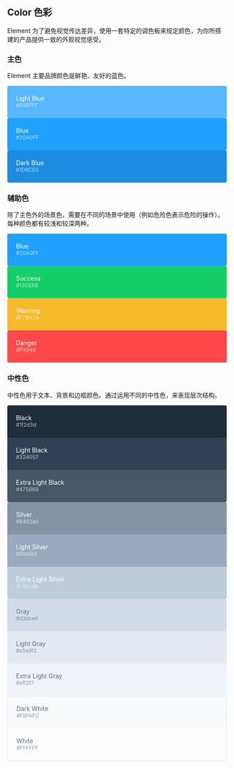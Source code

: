 <style>
  .demo-color-box {
    border-radius: 4px;
    padding: 20px;
    height: 74px;
    box-sizing: border-box;
    color: #fff;
    font-size: 14px;

    & .value {
      font-size: 12px;
      opacity: 0.69;
    }
  }
  .demo-color-box-group {
    .demo-color-box {
      border-radius: 0;
    }
    .demo-color-box:first-child {
      border-radius: 4px 4px 0 0;
    }
    .demo-color-box:last-child {
      border-radius: 0 0 4px 4px;
    }
  }
  .bg-blue-light {
    background-color: #58b7ff;
  }
  .bg-blue,
  .bg-info {
    background-color: #20a0ff;
  }
  .bg-blue-dark {
    background-color: #1d8ce0;
  }

  .bg-success {
    background-color: #13CE66;
  }
  .bg-warning {
    background-color: #f7ba2a;
  }
  .bg-danger {
    background-color: #ff4949;
  }

  .bg-black {
    background-color: #1f2d3d;
  }
  .bg-black-light {
    background-color: #324057;
  }
  .bg-black-lighter {
    background-color: #475669;
  }

  .bg-silver {
    background-color: #8492a6;
  }
  .bg-silver-light {
    background-color: #99a9bf;
  }
  .bg-silver-lighter {
    background-color: #c0ccda;
  }

  .bg-gray {
    background-color: #d3dce6;
  }
  .bg-gray-light {
    background-color: #e5e9f2;
  }
  .bg-gray-lighter {
    background-color: #eff2f7;
  }

  .bg-white-dark {
    background-color: #f9fafc;
  }

  .color-gray {
    color: #5e6d82;
  }
</style>

## Color 色彩

Element 为了避免视觉传达差异，使用一套特定的调色板来规定颜色，为你所搭建的产品提供一致的外观视觉感受。

### 主色

Element 主要品牌颜色是鲜艳、友好的蓝色。

<el-row :gutter="12">
  <el-col :span="8">
    <div class="demo-color-box bg-blue-light">Light Blue<div class="value">#58B7FF</div></div>
  </el-col>
  <el-col :span="8">
    <div class="demo-color-box bg-blue">Blue<div class="value">#20A0FF</div></div>
  </el-col>
  <el-col :span="8">
    <div class="demo-color-box bg-blue-dark">Dark Blue<div class="value">#1D8CE0</div></div>
  </el-col>
</el-row>

### 辅助色

除了主色外的场景色，需要在不同的场景中使用（例如危险色表示危险的操作）。每种颜色都有较浅和较深两种。

<el-row :gutter="12">
  <el-col :span="6">
    <div class="demo-color-box bg-info">Blue<div class="value">#20A0FF</div></div>
  </el-col>
  <el-col :span="6">
    <div class="demo-color-box bg-success">Success<div class="value">#13CE66</div></div>
  </el-col>
  <el-col :span="6">
    <div class="demo-color-box bg-warning">Warning<div class="value">#F7BA2A</div></div>
  </el-col>
  <el-col :span="6">
    <div class="demo-color-box bg-danger">Danger<div class="value">#ff4949</div></div>
  </el-col>
</el-row>

### 中性色

中性色用于文本、背景和边框颜色。通过运用不同的中性色，来表现层次结构。

<el-row :gutter="12">
  <el-col :span="6">
    <div class="demo-color-box-group">
      <div class="demo-color-box bg-black">Black<div class="value">#1f2d3d</div></div>
      <div class="demo-color-box bg-black-light">Light Black<div class="value">#324057</div></div>
      <div class="demo-color-box bg-black-lighter">Extra Light Black<div class="value">#475669</div></div>
    </div>
  </el-col>
  <el-col :span="6">
    <div class="demo-color-box-group">
      <div class="demo-color-box bg-silver">Silver<div class="value">#8492a6</div></div>
      <div class="demo-color-box bg-silver-light">Light Silver<div class="value">#99a9bf</div></div>
      <div class="demo-color-box bg-silver-lighter">Extra Light Silver<div class="value">#c0ccda</div></div>
    </div>
  </el-col>
  <el-col :span="6">
    <div class="demo-color-box-group">
      <div class="demo-color-box color-gray bg-gray">Gray<div class="value">#d3dce6</div></div>
      <div class="demo-color-box color-gray bg-gray-light">Light Gray<div class="value">#e5e9f2</div></div>
      <div class="demo-color-box color-gray bg-gray-lighter">Extra Light Gray<div class="value">#eff2f7</div></div>
    </div>
  </el-col>
  <el-col :span="6">
    <div class="demo-color-box-group" style="border: 1px solid #e0e6ed;border-radius: 4px;">
      <div class="demo-color-box color-gray bg-white-dark">Dark White<div class="value">#F9FAFC</div></div>
      <div class="demo-color-box color-gray bg-white">White<div class="value">#FFFFFF</div></div>
    </div>
  </el-col>
</el-row>
